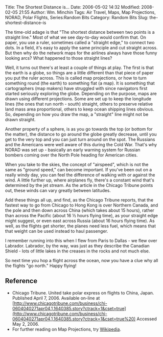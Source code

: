 Title: The Shortest Distance is...
Date: 2006-05-02 14:32
Modified: 2008-02-05 21:55
Author: Wm. Minchin
Tags: Air Travel, Maps, Map Projections, NORAD, Polar Flights, Series:Random Bits
Category: Random Bits
Slug: the-shortest-distance-is

The time-old adage is that "The shortest distance between two points is
a straight line." Most of what we see day-to-day would confirm that. On
paper, you use a ruler, sometimes called a "straight edge," to connect
two dots. In a field, it's easy to apply the same principle and cut
straight across. But then why do the network maps for the airlines
always have those funny looking arcs? What happened to those straight
lines?

Well, it turns out there's at least a couple of things at play. The
first is that the earth is a globe, so things are a little different
than that piece of paper you put the ruler across. This is called map
projections, or how to turn something round (the earth) to something
flat (a map). It is something that cartographers (map makers) have
struggled with since navigators first started seriously exploring the
globe. Depending on the purpose, maps are drawn using different
projections. Some are set up to keep the longitude lines (the ones that
run north - south) straight, others to preserve relative land mass area
proportional, others to keep ocean shipping lines obvious. So, depending
on how you draw the map, a "straight" line might not be drawn straight.

Another property of a sphere, is as you go towards the top (or bottom
for the matter), the distance to go around the globe greatly decrease,
until you get to the very top and you can just turn around on the spot.
The Russians and the Americans were well aware of this during the Cold
War. That's why NORAD was set up - basically an early warning system for
Russian bombers coming over the North Pole heading for American cities.

When you take to the skies, the concept of "airspeed", which is not the
same as "ground speed," can become important. If you've been out on a
really windy day, you can feel the difference of walking with or against
the wind. A little further up, where airplanes fly, there's a constant
wind that's determined by the jet stream. As the article in the Chicago
Tribune points out, these winds can vary greatly between latitudes.

Add these things all up, and find, as the Chicago Tribune reports, that
the fastest way to go from Chicago to Hong Kong is over Northern Canada,
and the pole and then down across China (which takes about 15 hours),
rather than across the Pacific (about 16 ½ hours flying time), as your
straight edge might suggest, or even east across Russia (about 16 hours
flying time). As well, as the flights get shorter, the planes need less
fuel, which means that that weight can be used instead to haul
passenger.

I remember running into this when I flew from Paris to Dallas - we flew
over Labrador. Labrador, by the way, was just as they describe the
Canadian Shield - lots of little lakes in the creases in the rocks and
not much else.

So next time you hop a flight across the ocean, now you have a clue why
all the flights "go north." Happy flying!

## Reference

- Chicago Tribune. United take polar express on flights to China, Japan.
  Published April 7, 2006. Available on-line at
  [http://www.chicagotribune.com/business/chi-0604040271apr04,1,1640385.story?ctrack=1&cset=true](http://www.chicagotribune.com/business/chi-0604040271apr04,1,1640385.story?ctrack=1&cset=true%20)
  Accessed May 2, 2006.
- For further reading on Map Projections, try
  [Wikipedia](http://en.wikipedia.org/wiki/Map_projections).
